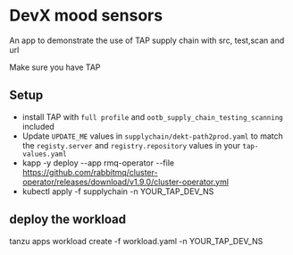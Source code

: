 # DevX mood sensors

An app to demonstrate the use of TAP supply chain with src, test,scan and url

Make sure you have TAP 

## Setup

- install TAP with ```full profile``` and ```ootb_supply_chain_testing_scanning``` included
- Update ```UPDATE_ME``` values in ```supplychain/dekt-path2prod.yaml``` to match the ```registy.server``` and ```registry.repository``` values in your ```tap-values.yaml```
- kapp -y deploy --app rmq-operator --file https://github.com/rabbitmq/cluster-operator/releases/download/v1.9.0/cluster-operator.yml
- kubectl apply -f supplychain -n YOUR_TAP_DEV_NS

## deploy the workload

tanzu apps workload create -f workload.yaml -n YOUR_TAP_DEV_NS



